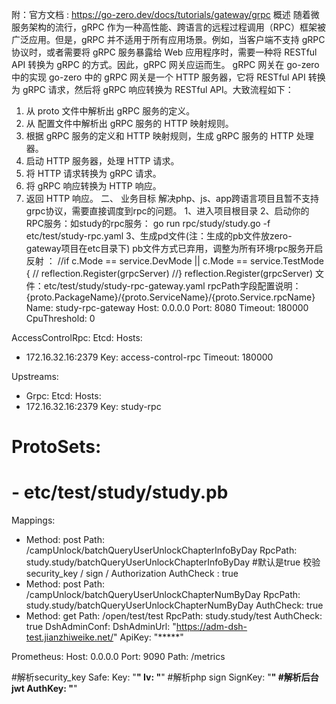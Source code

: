 附：官方文档 : https://go-zero.dev/docs/tutorials/gateway/grpc
概述
随着微服务架构的流行，gRPC 作为一种高性能、跨语言的远程过程调用（RPC）框架被广泛应用。但是，gRPC 并不适用于所有应用场景。例如，当客户端不支持 gRPC 协议时，或者需要将 gRPC 服务暴露给 Web 应用程序时，需要一种将 RESTful API 转换为 gRPC 的方式。因此，gRPC 网关应运而生。
gRPC 网关在 go-zero 中的实现
go-zero 中的 gRPC 网关是一个 HTTP 服务器，它将 RESTful API 转换为 gRPC 请求，然后将 gRPC 响应转换为 RESTful API。大致流程如下：
1. 从 proto 文件中解析出 gRPC 服务的定义。
2. 从 配置文件中解析出 gRPC 服务的 HTTP 映射规则。
3. 根据 gRPC 服务的定义和 HTTP 映射规则，生成 gRPC 服务的 HTTP 处理器。
4. 启动 HTTP 服务器，处理 HTTP 请求。
5. 将 HTTP 请求转换为 gRPC 请求。
6. 将 gRPC 响应转换为 HTTP 响应。
7. 返回 HTTP 响应。
二、 业务目标
解决php、js、app跨语言项目且暂不支持grpc协议，需要直接调度到rpc的问题。
1、进入项目根目录
2、启动你的RPC服务：如study的rpc服务：
go run rpc/study/study.go -f etc/test/study-rpc.yaml
3、生成pd文件(注：生成的pb文件放zero-gateway项目在etc目录下)
pb文件方式已弃用，调整为所有环境rpc服务开启反射 ：
//if c.Mode == service.DevMode || c.Mode == service.TestMode {
//	reflection.Register(grpcServer)
//}
reflection.Register(grpcServer)
文件：etc/test/study/study-rpc-gateway.yaml
rpcPath字段配置说明：{proto.PackageName}/{proto.ServiceName}/{proto.Service.rpcName}
Name: study-rpc-gateway
Host: 0.0.0.0
Port: 8080
Timeout: 180000
CpuThreshold: 0

AccessControlRpc:
Etcd:
Hosts:
- 172.16.32.16:2379
Key: access-control-rpc
Timeout: 180000

Upstreams:
- Grpc:
Etcd:
Hosts:
- 172.16.32.16:2379
Key: study-rpc
# ProtoSets:
#   - etc/test/study/study.pb
Mappings:
- Method: post
Path: /campUnlock/batchQueryUserUnlockChapterInfoByDay
RpcPath: study.study/batchQueryUserUnlockChapterInfoByDay
#默认是true 校验security_key / sign / Authorization
AuthCheck : true
- Method: post
Path: /campUnlock/batchQueryUserUnlockChapterNumByDay
RpcPath: study.study/batchQueryUserUnlockChapterNumByDay
AuthCheck: true
- Method: get
Path: /open/test/test
RpcPath: study.study/test
AuthCheck: true
DshAdminConf:
DshAdminUrl: "https://adm-dsh-test.jianzhiweike.net/"
ApiKey: "*****"

Prometheus:
Host: 0.0.0.0
Port: 9090
Path: /metrics

#解析security_key
Safe:
Key: "******"
Iv: "******"
#解析php sign
SignKey: "******"
#解析后台 jwt
AuthKey:  "******"

